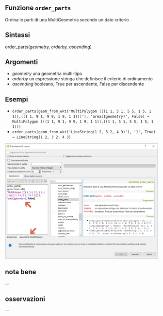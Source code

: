 ## Funzione `order_parts`

Ordina le parti di una MultiGeometria secondo un dato criterio

## Sintassi

order_parts(_geometry, orderby, ascending_)

## Argomenti

* _geometry_ una geometria multi-tipo
* _orderby_ un espressione stringa che definisce il criterio di ordinamento
* _ascending_ booleano, True per ascendente, False per discendente

## Esempi

* `order_parts(geom_from_wkt('MultiPolygon (((1 1, 5 1, 5 5, 1 5, 1 1)),((1 1, 9 1, 9 9, 1 9, 1 1)))'), 'area($geometry)', False) → MultiPolygon (((1 1, 9 1, 9 9, 1 9, 1 1)),((1 1, 5 1, 5 5, 1 5, 1 1)))`
* `order_parts(geom_from_wkt('LineString(1 2, 3 2, 4 3)'), '1', True) → LineString(1 2, 3 2, 4 3)`

![](/img/geometria/order_parts/order_parts1.png)

## nota bene

--

## osservazioni

--